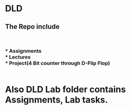 # DLD
<h2>The Repo include </h2>
<br>
<h3> * Assignments<br>
    * Lectures<br>
    * Project(4 Bit counter through D-Flip Flop)<br><br></h3>
    
    
# Also DLD Lab folder contains Assignments, Lab tasks.

